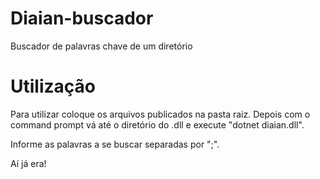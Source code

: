 # Diaian-buscador
Buscador de palavras chave de um diretório

# Utilização

Para utilizar coloque os arquivos publicados na pasta raiz. Depois com o command prompt vá até o diretório do .dll e execute "dotnet diaian.dll".

Informe as palavras a se buscar separadas por ";".

Aí já era!
